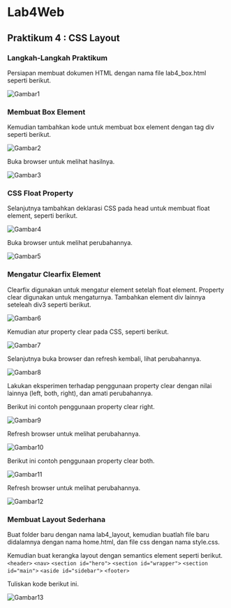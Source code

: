 # Lab4Web
## Praktikum 4 : CSS Layout

### Langkah-Langkah Praktikum
Persiapan membuat dokumen HTML dengan nama file lab4_box.html seperti berikut.

![Gambar1](screenshot/ss1.png)

### Membuat Box Element
Kemudian tambahkan kode untuk membuat box element dengan tag div seperti berikut.

![Gambar2](screenshot/ss3.png)

Buka browser untuk melihat hasilnya.

![Gambar3](screenshot/ss4.png)

### CSS Float Property
Selanjutnya tambahkan deklarasi CSS pada head untuk membuat float element, seperti berikut.

![Gambar4](screenshot/ss5.png)

Buka browser untuk melihat perubahannya.

![Gambar5](screenshot/ss6.png)

### Mengatur Clearfix Element
Clearfix digunakan untuk mengatur element setelah float element. Property clear digunakan untuk mengaturnya.
Tambahkan element div lainnya seteleah div3 seperti berikut.

![Gambar6](screenshot/ss7.png)

Kemudian atur property clear pada CSS, seperti berikut.

![Gambar7](screenshot/ss7b.png)

Selanjutnya buka browser dan refresh kembali, lihat perubahannya.

![Gambar8](screenshot/ss8.png)

Lakukan eksperimen terhadap penggunaan property clear dengan nilai lainnya (left, both, right),
dan amati perubahannya.

Berikut ini contoh penggunaan property clear right.

![Gambar9](screenshot/ss9.png)

Refresh browser untuk melihat perubahannya.

![Gambar10](screenshot/ss10.png)

Berikut ini contoh penggunaan property clear both.

![Gambar11](screenshot/ss11.png)

Refresh browser untuk melihat perubahannya.

![Gambar12](screenshot/ss12.png)



### Membuat Layout Sederhana
Buat folder baru dengan nama lab4_layout, kemudian buatlah file baru didalamnya dengan nama
home.html, dan file css dengan nama style.css.

Kemudian buat kerangka layout dengan semantics element seperti berikut.
`<header>`
`<nav>`
`<section id="hero">`
`<section id="wrapper">`
`<section id="main">`
`<aside id="sidebar">`
`<footer>`

Tuliskan kode berikut ini.

![Gambar13](screenshot/ss1.png)

